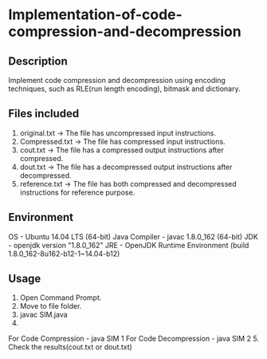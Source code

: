 # Implementation-of-code-compression-and-decompression

## Description
Implement code compression and decompression using encoding techniques, such as RLE(run length encoding), bitmask and dictionary.


## Files included
1. original.txt -> The file has uncompressed input instructions.
2. Compressed.txt -> The file has compressed input instructions.
3. cout.txt -> The file has a compressed output instructions after compressed.
4. dout.txt -> The file has a decompressed output instructions after decompressed.
5. reference.txt -> The file has both compressed and decompressed instructions for reference purpose.

## Environment
OS            - Ubuntu 14.04 LTS (64-bit)
Java Compiler - javac 1.8.0_162 (64-bit)
JDK           - openjdk version "1.8.0_162"
JRE           - OpenJDK Runtime Environment (build 1.8.0_162-8u162-b12-1~14.04-b12)

## Usage

1. Open Command Prompt.
2. Move to file folder.
3. javac SIM.java
4.
For Code Compression - java SIM 1 
For Code Decompression - java SIM 2
5. Check the results(cout.txt or dout.txt)
